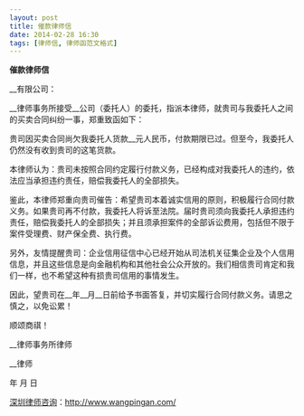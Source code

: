 ```yaml
---
layout: post
title: 催款律师信
date: 2014-02-28 16:30
tags: [律师信, 律师函范文格式]
---
```

<strong>催款律师信</strong>

__有限公司：

__律师事务所接受__公司（委托人）的委托，指派本律师，就贵司与我委托人之间的买卖合同纠纷一事，郑重致函如下：

贵司因买卖合同尚欠我委托人货款__元人民币，付款期限已过。但至今，我委托人仍然没有收到贵司的这笔货款。

本律师认为：贵司未按照合同约定履行付款义务，已经构成对我委托人的违约，依法应当承担违约责任，赔偿我委托人的全部损失。

鉴此，本律师郑重向贵司催告：希望贵司本着诚实信用的原则，积极履行合同付款义务。如果贵司再不付款，我委托人将诉至法院。届时贵司须向我委托人承担违约责任，赔偿我委托人的全部损失；并且须承担案件的全部诉讼费用，包括但不限于案件受理费、财产保全费、执行费。

另外，友情提醒贵司：企业信用征信中心已经开始从司法机关征集企业及个人信用信息，并且这些信息是向金融机构和其他社会公众开放的。我们相信贵司肯定和我们一样，也不希望这种有损贵司信用的事情发生。

因此，望贵司在__年__月__日前给予书面答复，并切实履行合同付款义务。请思之慎之，以免讼累！

顺颂商祺！

__律师事务所律师

__律师

年 月 日

<a href="http://www.wangpingan.com/">深圳律师咨询</a>：<a href="http://www.wangpingan.com/">http://www.wangpingan.com/</a>

